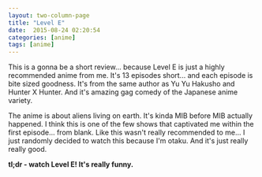 ```yaml
---
layout: two-column-page 
title: "Level E"
date:  2015-08-24 02:20:54
categories: [anime]
tags: [anime]
---
```

This is a gonna be a short review... because Level E is just a highly recommended anime from me. It's 13 episodes short... and each episode is bite sized goodness. It's from the same author as Yu Yu Hakusho and Hunter X Hunter. And it's amazing gag comedy of the Japanese anime variety.

The anime is about aliens living on earth. It's kinda MIB before MIB actually happened. I think this is one of the few shows that captivated me within the first episode... from blank. Like this wasn't really recommended to me... I just randomly decided to watch this because I'm otaku. And it's just really really good.

**tl;dr - watch Level E! It's really funny.**

